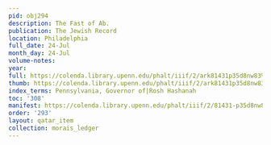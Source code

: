 ```yaml
---
pid: obj294
description: The Fast of Ab.
publication: The Jewish Record
location: Philadelphia
full_date: 24-Jul
month_day: 24-Jul
volume-notes:
year:
full: https://colenda.library.upenn.edu/phalt/iiif/2/ark81431p35d8nw83%2FSHA256E-s7325694--e2192589af80b274e2e05333e52e78d8fba83cd4442fe08cd5c2e5b18f763b54.jpeg/full/3500,/0/default.jpg
thumb: https://colenda.library.upenn.edu/phalt/iiif/2/ark81431p35d8nw83%2FSHA256E-s7325694--e2192589af80b274e2e05333e52e78d8fba83cd4442fe08cd5c2e5b18f763b54.jpeg/full/!200,200/0/default.jpg
index_terms: Pennsylvania, Governor of|Rosh Hashanah
toc: '308'
manifest: https://colenda.library.upenn.edu/phalt/iiif/2/81431-p35d8nw83/manifest
order: '293'
layout: qatar_item
collection: morais_ledger
---
```

